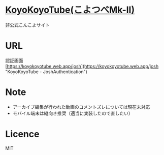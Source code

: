 # [KoyoKoyoTube(こよつべMk-II)](https://koyokoyotube.web.app "KoyoKoyoTube")

非公式こんこよサイト

# URL

認証画面<br>
[https://koyokoyotube.web.app/josh](https://koyokoyotube.web.app/josh "KoyoKoyoTube - JoshAuthentication")

# Note

* アーカイブ編集が行われた動画のコメントズレについては現在未対応
* モバイル端末は縦向き推奨（適当に実装したので直したい）

# Licence
MIT